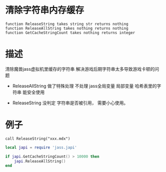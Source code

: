 
# 清除字符串内存缓存
```jass
function ReleaseString takes string str returns nothing
function ReleaseAllString takes nothing returns nothing
function GetCacheStringCount takes nothing returns integer

```
# 描述

清除魔兽jass虚拟机里缓存的字符串 解决游戏后期字符串太多导致游戏卡顿的问题


* ReleaseAllString  做了特殊处理 不处理 jass全局变量 局部变量 哈希表里的字符串 能安全使用

* ReleaseString 没判定 字符串是否被引用， 需要小心使用。

# 例子

```jass
call ReleaseString("xxx.mdx")
```

```lua
local japi = require 'jass.japi'

if japi.GetCacheStringCount() > 10000 then 
    japi.ReleaseAllString()
end 
```

